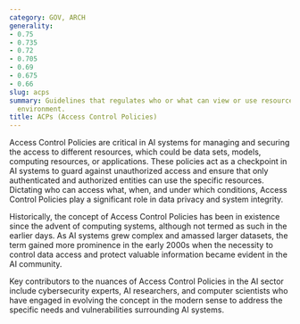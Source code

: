 ```yaml
---
category: GOV, ARCH
generality:
- 0.75
- 0.735
- 0.72
- 0.705
- 0.69
- 0.675
- 0.66
slug: acps
summary: Guidelines that regulates who or what can view or use resources in a computing
  environment.
title: ACPs (Access Control Policies)
---
```


Access Control Policies are critical in AI systems for managing and securing the access to different resources, which could be data sets, models, computing resources, or applications. These policies act as a checkpoint in AI systems to guard against unauthorized access and ensure that only authenticated and authorized entities can use the specific resources. Dictating who can access what, when, and under which conditions, Access Control Policies play a significant role in data privacy and system integrity.

Historically, the concept of Access Control Policies has been in existence since the advent of computing systems, although not termed as such in the earlier days. As AI systems grew complex and amassed larger datasets, the term gained more prominence in the early 2000s when the necessity to control data access and protect valuable information became evident in the AI community.

Key contributors to the nuances of Access Control Policies in the AI sector include cybersecurity experts, AI researchers, and computer scientists who have engaged in evolving the concept in the modern sense to address the specific needs and vulnerabilities surrounding AI systems.